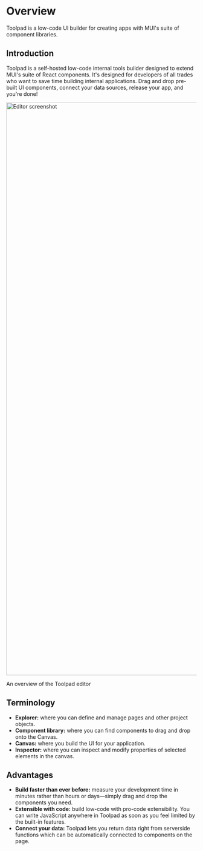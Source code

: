 # Overview

<p class="description">Toolpad is a low-code UI builder for creating apps with MUI's suite of component libraries.</p>

## Introduction

Toolpad is a self-hosted low-code internal tools builder designed to extend MUI's suite of React components.
It's designed for developers of all trades who want to save time building internal applications.
Drag and drop pre-built UI components, connect your data sources, release your app, and you're done!

<img src="/static/toolpad/docs/overview/main.png?v=0" alt="Editor screenshot" width="1511"  />

<p class="image-caption">An overview of the Toolpad editor</p>

## Terminology

- **Explorer:** where you can define and manage pages and other project objects.
- **Component library:** where you can find components to drag and drop onto the Canvas.
- **Canvas:** where you build the UI for your application.
- **Inspector:** where you can inspect and modify properties of selected elements in the canvas.

## Advantages

- **Build faster than ever before:** measure your development time in minutes rather than hours or days—simply drag and drop the components you need.
- **Extensible with code:** build low-code with pro-code extensibility. You can write JavaScript anywhere in Toolpad as soon as you feel limited by the built-in features.
- **Connect your data:** Toolpad lets you return data right from serverside functions which can be automatically connected to components on the page.
